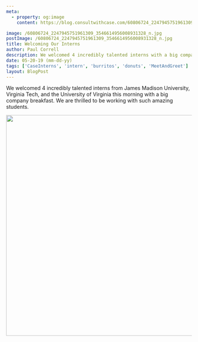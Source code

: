 ```yaml
---
meta:
  - property: og:image
    content: https://blog.consultwithcase.com/60806724_2247945751961309_3546614956008931328_n.jpg

image: /60806724_2247945751961309_3546614956008931328_n.jpg
postImage: /60806724_2247945751961309_3546614956008931328_n.jpg
title: Welcoming Our Interns
author: Paul Correll
description: We welcomed 4 incredibly talented interns with a big company breakfast.
date: 05-20-19 (mm-dd-yy)
tags: ['CaseInterns', 'intern', 'burritos', 'donuts', 'MeetAndGreet']
layout: BlogPost
---
```


We welcomed 4 incredibly talented interns from James Madison University, Virginia Tech, and the University of Virginia this morning with a big company breakfast. We are thrilled to be working with such amazing students.

<center><img src="/60508696_2247945701961314_8866312967243694080_n.jpg" width="600"/></center><br/>